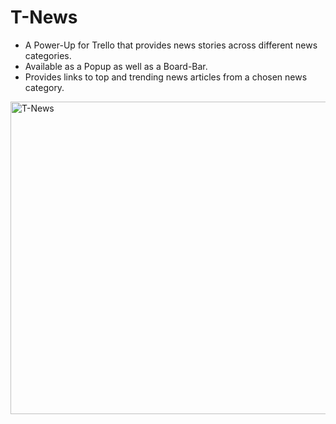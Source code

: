 # T-News

* A Power-Up for Trello that provides news stories across different news categories.
* Available as a Popup as well as a Board-Bar.
* Provides links to top and trending news articles from a chosen news category.

<img src="https://lh3.googleusercontent.com/Qiqvu3xFpM1xbUlKaJcKRlMVD0JFQVWS9klhcOhLC2_U3PnvDLVkMt8vIAwz4ChQUW1f2Hic9psOvyuMfAEVUy6TuxuhJSGTj6NgUgSEaYDheYCIdL-b12A7ADag-AXXOTbxdIT5wI39qd_8TwyFEh2V8kDLNS0flQ3fZrzi2YhVD1idr5iCfAK1000o5jR6Ul-5_s4IcGP91eJXvV1VWko5G73RAdWt4RulXcoWxwwj9v9hF8Os8hbiOKsHvtKAhBgilMe-saK460LFe2MHLqVR0LBQeNg3sIRatm6bq6feB42WGIq0qAwWfJn0zl7ycqKe1_w1J_MSXQAjsJ9NQPBlb-iYxMx3SXtJDLuxoCPrPzjbiJF-cFjNScfi-JJowMjO4iFfZL1YB5Zlq1BQMYDV-CYefMbNTnWk-qcVg5459uLdIszz8TI1HDasCAedmowIhFP32o-EpMz-873pAcqIIpIYFb59HAdiswpIsAohKxgvxTR9KFbdCpVNg5f7cmSlbp1GNJ0vN12w79k-iQuzR2sPyvFeawjCLVpAYHIeM1_nFyH875DnxUIx5Bh112pRb4XiZhB058EusCa5kj33NHSBqAhGH4EpiaXnhIFFutStRWdVaFTD=w1004-h476-no" alt="T-News" height=500 width=1000 />

